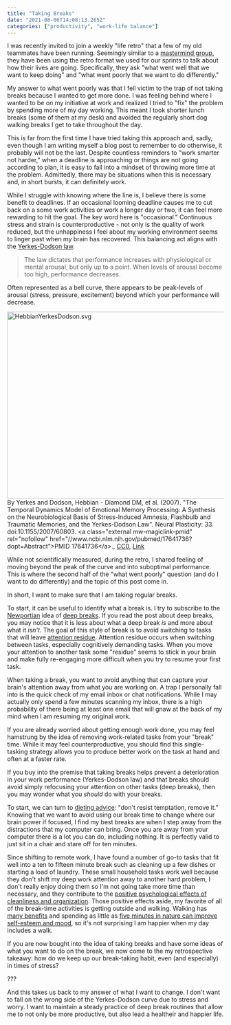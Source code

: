 ```yaml
---
title: "Taking Breaks"
date: "2021-08-06T14:08:13.265Z"
categories: ["productivity", "work-life balance"]
---
```


I was recently invited to join a weekly "life retro" that a few of my old teammates have been running. Seemingly similar to a [mastermind group](https://en.wikipedia.org/wiki/Mastermind_group), they have been using the retro format we used for our sprints to talk about how their lives are going. Specifically, they ask "what went well that we want to keep doing" and "what went poorly that we want to do differently."

My answer to what went poorly was that I fell victim to the trap of not taking breaks because I wanted to get more done. I was feeling behind where I wanted to be on my initiative at work and realized I tried to "fix" the problem by spending more of my day working. This meant I took shorter lunch breaks (some of them at my desk) and avoided the regularly short dog walking breaks I get to take throughout the day.

This is far from the first time I have tried taking this approach and, sadly, even though I am writing myself a blog post to remember to do otherwise, it probably will not be the last. Despite countless reminders to "work smarter not harder," when a deadline is approaching or things are not going according to plan, it is easy to fall into a mindset of throwing more time at the problem. Admittedly, there may be situations when this is necessary and, in short bursts, it can definitely work.

While I struggle with knowing where the line is, I believe there is some benefit to deadlines. If an occasional looming deadline causes me to cut back on a some work activities or work a longer day or two, it can feel more rewarding to hit the goal. The key word here is "occasional." Continuous stress and strain is counterproductive - not only is the quality of work reduced, but the unhappiness I feel about my working environment seems to linger past when my brain has recovered. This balancing act aligns with the [Yerkes-Dodson law](https://en.wikipedia.org/wiki/Yerkes%E2%80%93Dodson_law).

> The law dictates that performance increases with physiological or mental arousal, but only up to a point. When levels of arousal become too high, performance decreases.

Often represented as a bell curve, there appears to be peak-levels of arousal (stress, pressure, excitement) beyond which your performance will decrease.

<a href="https://commons.wikimedia.org/wiki/File:HebbianYerkesDodson.svg#/media/File:HebbianYerkesDodson.svg">
    <img src="https://upload.wikimedia.org/wikipedia/commons/1/1e/HebbianYerkesDodson.svg" alt="HebbianYerkesDodson.svg" height="435" width="765">
</a>
<br>
By Yerkes and Dodson, Hebbian - Diamond DM, et al. (2007). "The Temporal Dynamics Model of Emotional Memory Processing: A Synthesis on the Neurobiological Basis of Stress-Induced Amnesia, Flashbulb and Traumatic Memories, and the Yerkes-Dodson Law". Neural Plasticity: 33. doi:10.1155/2007/60803. &lt;a class="external mw-magiclink-pmid" rel="nofollow" href="//www.ncbi.nlm.nih.gov/pubmed/17641736?dopt=Abstract"&gt;PMID 17641736&lt;/a&gt;., 
<a href="http://creativecommons.org/publicdomain/zero/1.0/deed.en" title="Creative Commons Zero, Public Domain Dedication">CC0</a>, <a href="https://commons.wikimedia.org/w/index.php?curid=34030428">Link</a>

While not scientifically measured, during the retro, I shared feeling of moving beyond the peak of the curve and into suboptimal performance. This is where the second half of the "what went poorly" question (and do I want to do differently) and the topic of this post come in.

In short, I want to make sure that I am taking regular breaks.

To start, it can be useful to identify what a break is. I try to subscribe to the [Newportian](https://www.calnewport.com/) idea of [deep breaks](https://www.calnewport.com/blog/2016/09/14/on-deep-breaks/). If you read the post about deep breaks, you may notice that it is less about what a deep break _is_ and more about what it _isn't_. The goal of this style of break is to avoid switching to tasks that will leave [attention residue](https://www.calnewport.com/blog/2016/09/06/a-productivity-lesson-from-a-classic-arcade-game/). Attention residue occurs when switching between tasks, especially cognitively demanding tasks. When you move your attention to another task some "residue" seems to stick in your brain and make fully re-engaging more difficult when you try to resume your first task.

When taking a break, you want to avoid anything that can capture your brain's attention away from what you are working on. A trap I personally fall into is the quick check of my email inbox or chat notifications. While I may actually only spend a few minutes scanning my inbox, there is a high probability of there being at least one email that will gnaw at the back of my mind when I am resuming my original work.

If you are already worried about getting enough work done, you may feel hamstrung by the idea of removing work-related tasks from your "break" time. While it may feel counterproductive, you should find this single-tasking strategy allows you to produce better work on the task at hand and often at a faster rate.

If you buy into the premise that taking breaks helps prevent a deterioration in your work performance (Yerkes-Dodson law) and that breaks should avoid simply refocusing your attention on other tasks (deep breaks), then you may wonder what you _should_ do with your breaks.

To start, we can turn to [dieting advice](https://www.washingtonpost.com/lifestyle/food/to-lose-weight-dont-just-avoid-temptation-remove-it/2018/10/26/eeb48238-d87f-11e8-a10f-b51546b10756_story.html): "don't resist temptation, remove it." Knowing that we want to avoid using our break time to change where our brain power if focused, I find my best breaks are when I step away from the distractions that my computer can bring. Once you are away from your computer there is a lot you can do, including nothing. It is perfectly valid to just sit in a chair and stare off for ten minutes.

Since shifting to remote work, I have found a number of go-to tasks that fit well into a ten to fifteen minute break such as cleaning up a few dishes or starting a load of laundry. These small household tasks work well because they don't shift my deep work attention away to another hard problem, I don't really enjoy doing them so I'm not going take more time than necessary, and they contribute to the [positive psychological effects of cleanliness and organization](https://www.psychologytoday.com/us/blog/the-truisms-wellness/201607/the-powerful-psychology-behind-cleanliness). Those positive effects aside, my favorite of all of the break-time activities is getting outside and walking. Walking has [many benefits](https://www.hustleescape.com/productivity-benefits-of-walking/) and spending as little as [five minutes in nature can improve self-esteem and mood](https://www.bbc.com/worklife/article/20190304-why-walking-makes-you-a-better-worker), so it's not surprising I am happier when my day includes a walk.

If you are now bought into the idea of taking breaks and have some ideas of what you want to do on the break, we now come to the my retrospective takeawy: how do we keep up our break-taking habit, even (and especially) in times of stress?

???

And this takes us back to my answer of what I want to change. I don't want to fall on the wrong side of the Yerkes-Dodson curve due to stress and worry. I want to maintain a steady practice of deep break routines that allow me to not only be more productive, but also lead a healtheir and happier life.
